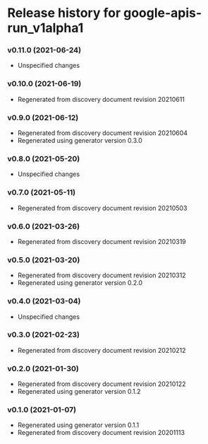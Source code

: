 # Release history for google-apis-run_v1alpha1

### v0.11.0 (2021-06-24)

* Unspecified changes

### v0.10.0 (2021-06-19)

* Regenerated from discovery document revision 20210611

### v0.9.0 (2021-06-12)

* Regenerated from discovery document revision 20210604
* Regenerated using generator version 0.3.0

### v0.8.0 (2021-05-20)

* Unspecified changes

### v0.7.0 (2021-05-11)

* Regenerated from discovery document revision 20210503

### v0.6.0 (2021-03-26)

* Regenerated from discovery document revision 20210319

### v0.5.0 (2021-03-20)

* Regenerated from discovery document revision 20210312
* Regenerated using generator version 0.2.0

### v0.4.0 (2021-03-04)

* Unspecified changes

### v0.3.0 (2021-02-23)

* Regenerated from discovery document revision 20210212

### v0.2.0 (2021-01-30)

* Regenerated from discovery document revision 20210122
* Regenerated using generator version 0.1.2

### v0.1.0 (2021-01-07)

* Regenerated using generator version 0.1.1
* Regenerated from discovery document revision 20201113

